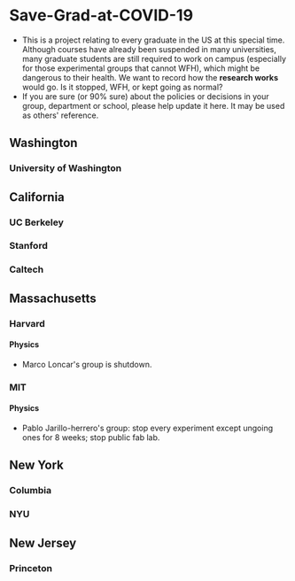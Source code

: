 # Save-Grad-at-COVID-19

+ This is a project relating to every graduate in the US at this special time. Although courses have already been suspended in many universities, many graduate students are still required to work on campus (especially for those experimental groups that cannot WFH), which might be dangerous to their health. We want to record how the **research works** would go. Is it stopped, WFH, or kept going as normal?
+ If you are sure (or 90% sure) about the policies or decisions in your group, department or school, please help update it here. It may be used as others' reference.

## Washington
### University of Washington

## California
### UC Berkeley

### Stanford

### Caltech

## Massachusetts
### Harvard
#### Physics
+ Marco Loncar's group is shutdown.

### MIT
#### Physics
+ Pablo Jarillo-herrero's group: stop every experiment except ungoing ones for 8 weeks; stop public fab lab.

## New York
### Columbia

### NYU

## New Jersey
### Princeton
